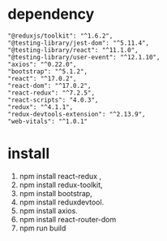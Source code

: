 # dependency
    "@reduxjs/toolkit": "^1.6.2",
    "@testing-library/jest-dom": "^5.11.4",
    "@testing-library/react": "^11.1.0",
    "@testing-library/user-event": "^12.1.10",
    "axios": "^0.22.0",
    "bootstrap": "^5.1.2",
    "react": "^17.0.2",
    "react-dom": "^17.0.2",
    "react-redux": "^7.2.5",
    "react-scripts": "4.0.3",
    "redux": "^4.1.1",
    "redux-devtools-extension": "^2.13.9",
    "web-vitals": "^1.0.1"
    
# install
1. npm install react-redux ,
2. npm install redux-toolkit,
3. npm install bootstrap,
4. npm install reduxdevtool.
5. npm install axios.
6. npm install react-router-dom
7. npm run build

